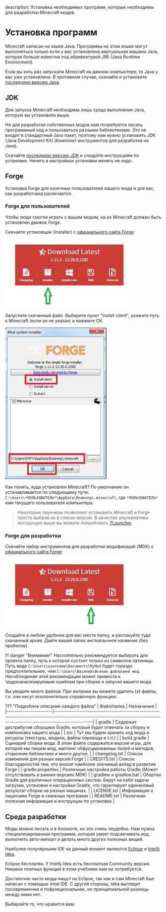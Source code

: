 description: Установка необходимых программ, которые необходимы для разработки Minecraft модов.

# Установка программ

Minecraft написан на языке Java. Программы на этом языке могут выполняться только если у вас установлена виртуальная машина Java, которая больше известна под абривеатурой JRE (Java Runtime Environment).

Если вы хоть раз запускали Minecraft на данном компьютере, то Java у вас уже установлена. В противном случае, скачайте и установите [последнюю версию Java](https://java.com/ru/download/).

## JDK

Для запуска Minecraft необходима лишь среда выполнения Java, которую вы установили выше.

Но для разработки собственных модов нам потребуется писать программный код и пользоваться разными библиотеками. Это не входит в стандартный Java пакет,
поэтому нам нужно установить JDK (Java Development Kit) (Комплект инструментов для разработки на Java).

Скачайте [последнюю версию JDK](http://www.oracle.com/technetwork/java/javase/downloads/jdk8-downloads-2133151.html) и следуйте инструкциям по установке. Ничего в настройках установки менять не надо.

## Forge

Установка Forge для конечных пользователей вашего мода и для вас, как разработчика различается.

### Forge для пользователей

Чтобы люди смогли играть с вашим модом, на их Minecraft должен быть установлен движок Forge.

Скачайте установщик (Installer) с [официального сайта Forge](https://files.minecraftforge.net/):

![Картинка скачивания установщика](images/download_installer.png)

Запустите скачанный файл. Выберите пункт "Install client", укажите путь к Minecraft (если он не указан) и нажмите
OK.

![Картинка установщика](images/installer.png)

Как понять, куда установлен Minecraft? По умолчанию он устанавливается по следующему пути:
`C:\Users\*ПОЛЬЗОВАТЕЛЬ*\AppData\Roaming\.minecraft`, где `*ПОЛЬЗОВАТЕЛЬ*` имя текущего пользователя компьютера.

> Некоторые лаунчеры позволяют установить Minecraft и Forge просто выбрав их в списке версий. В качестве альтернативы инструкции выше вы можете попробовать [TLauncher](https://tlauncher.org/).

### Forge для разработки

Скачайте набор инструментов для разработки модификаций (MDK) с [официального сайта Forge](https://files.minecraftforge.net/):

![Картинка скачивания MDK](images/download_mdk.png)

Создайте в любом удобном для вас месте папку, и распакуйте туда скачанный архив. Дайте вашей папке англоязычное назвение (без пробелов).

!!! danger "Внимание!"
    Настоятельно рекомендуется выбирать для проекта папку, путь к которой состоит только из символов латиницы. Путь вида `С:\Users\username\Documents\MyMod` будет гораздо предпочтительнее, чем `С:\Users\Василий\Всякие файлы\мой мод`. Несоблюдение этой рекомендации может привести к трудноанализируемым ошибкам при сборке и запуске вашего мода.

Вы увидите много файлов. При желании вы можете удалить txt-файлы, т.к. они несут исключительно справочную функцию.

??? "Подробное описание каждого файла"
    | Файл/папка            | Назначение                                                                                                                                                                    |
    |-----------------------|-------------------------------------------------------------------------------------------------------------------------------------------------------------------------------|
    | gradle                | Содержит дистрибутив сборщика Gradle, который будет отвечать за сборку и компоновку нашего мода                                                                               |
    | src                   | Тут мы будем хранить код мода и ресурсы (текстуры, модели, файлы перевода и т.п.)                                                                                             |
    | build.gradle          | Сценарий сборки мода. В этом файле содержится версия игры, для которой мы пишем мод, маппинг обфусцированных полей и методов, сторонние библиотеки и много другое.            |
    | changelog.txt         | Список изменений для разных версий Forge                                                                                                                                      |
    | CREDITS.txt           | Список благодарностей тем, кто вносит наиболее значимый вклад в развитие Forge                                                                                                |
    | gradle.properties     | Различные настройка работы Gradle (Может отсутствовать в ранних версиях MDK)                                                                                                  |
    | gradlew и gradlew.bat | Обертки Gradle для различных операционных систем. Берут на себя задачи загрузки, установки и настройки Gradle, что гарантирует одинаковый результат сборки на разных машинах. |
    | LICENSE.txt           | Информация о лицензиях Forge и смежных программ                                                                                                                               |
    | README.txt            | Различная полезная информация и инструкции по установке                                                                                                                       |

## Среда разработки

Моды можно писать и в блокноте, но это очень неудобно. Нам нужна специализированная программа, которая
умеет подсвечивать код, выполнять авто-импорт и делать много других полезных вещей.

Наиболее популярными IDE на данный момент являются [Eclipse](https://www.eclipse.org/downloads/) и [Intellij Idea](https://www.jetbrains.com/idea/#chooseYourEdition).

Eclipse бесплатен. У Intellij Idea есть бесплатная Community версия. Никаких платных функций в этом учебнике нам
не потребуется.

Достаточно часто моды пишут на Eclipse, так как и сам Minecraft был написан с помощью этой IDE.
С другой стороны, Idea выглядит посовременнее и пофункциональнее, но принципиальной разницы между ними нет.

Выбирайте то, что нравится вам.
